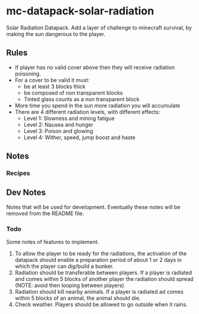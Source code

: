 # mc-datapack-solar-radiation
Solar Radiation Datapack. Add a layer of challenge to minecraft survival, by making the sun dangerous to the player.

## Rules
- If player has no valid cover above then they will receive radiation poisoning.
- For a cover to be valid it must:
    - be at least 3 blocks thick
    - be composed of non transparent blocks
    - Tinted glass counts as a non transparent block
- More time you spend in the sun more radiation you will accumulate
- There are 4 different radiation levels, with different effects:
    - Level 1: Slowness and mining fatigue
    - Level 2: Nausea and hunger
    - Level 3: Poison and glowing
    - Level 4: Wither, speed, jump boost and haste


## Notes

### Recipes

## Dev Notes
Notes that will be used for development. Eventually these notes will be removed from the README file.

### Todo
Some notes of features to implement.
1. To allow the player to be ready for the radiations, the activation of the datapack should enable a preparation period of about 1 or 2 days in which the player can dig/build a bunker.
2. Radiation should be transferable between players. If a player is radiated and comes within 5 blocks of another player the radiation should spread (NOTE: avoid then looping between players)
3. Radiation should kill nearby animals. If a player is radiated ad comes within 5 blocks of an animal, the animal should die.
4. Check weather. Players should be allowed to go outside when it rains.